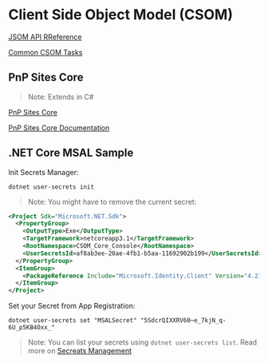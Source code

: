 # Client Side Object Model (CSOM)

[JSOM API RReference](https://docs.microsoft.com/en-us/sharepoint/dev/sp-add-ins/sharepoint-net-server-csom-jsom-and-rest-api-index)

[Common CSOM Tasks](<https://docs.microsoft.com/en-us/previous-versions/office/developer/sharepoint-2010/ee537013(v=office.14)>)

## PnP Sites Core

> Note: Extends in C#

[PnP Sites Core](https://github.com/SharePoint/PnP-Sites-Core)

[PnP Sites Core Documentation](https://github.com/SharePoint/PnP-Sites-Core/blob/master/Core/README.md)

## .NET Core MSAL Sample

Init Secrets Manager:

```
dotnet user-secrets init
```

> Note: You might have to remove the current secret:

```xml
<Project Sdk="Microsoft.NET.Sdk">
  <PropertyGroup>
    <OutputType>Exe</OutputType>
    <TargetFramework>netcoreapp3.1</TargetFramework>
    <RootNamespace>CSOM_Core_Console</RootNamespace>
    <UserSecretsId>af8ab3ee-20ae-4fb1-b5aa-11692902b199</UserSecretsId>
  </PropertyGroup>
  <ItemGroup>
    <PackageReference Include="Microsoft.Identity.Client" Version="4.21.1" />
  </ItemGroup>
</Project>
```

Set your Secret from App Registration:

```
dotnet user-secrets set "MSALSecret" "5SdcrQIXXRV60~e_7kjN_q-6U_p5KB4Oxx_"
```

> Note: You can list your secrets using `dotnet user-secrets list`. Read more on [Secreats Management](https://docs.microsoft.com/en-us/aspnet/core/security/app-secrets?view=aspnetcore-3.1&tabs=windows)
